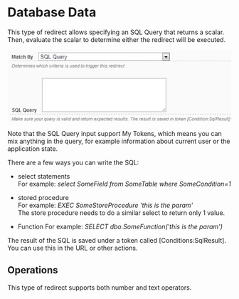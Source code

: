# Database Data

This type of redirect allows specifying an SQL Query that returns a scalar. Then, evaluate the scalar to determine either the redirect will be executed.

<div style="text-align:center">

![](../assets/sql-query.png)

</div>

Note that the SQL Query input support My Tokens, which means you can mix anything in the query, for example information about current user or the application state.

There are a few ways you can write the SQL:

* select statements<br>
For example: *select SomeField from SomeTable where SomeCondition=1*

* stored procedure<br>
For example: *EXEC SomeStoreProcedure 'this is the param'*<br>
The store procedure needs to do a similar select to return only 1 value.

* Function
For example: *SELECT dbo.SomeFunction('this is the param')*

The result of the SQL is saved under a token called [Conditions:SqlResult].
You can use this in the URL or other actions.

## Operations

This type of redirect supports both number and text operators.